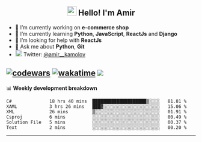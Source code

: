 <h2 align="center"><img src="https://media.giphy.com/media/hvRJCLFzcasrR4ia7z/giphy.gif" width="25px"> Hello! I'm Amir</h2>

- 🔭 I’m currently working on **e-commerce shop**
- 🌱 I’m currently learning **Python**, **JavaScript**, **ReactJs** and **Django**
- 🤔 I’m looking for help with **ReactJs**
- 💬 Ask me about **Python**, **Git**
- <img alt="Amir Kamolov | Twitter" width="18px" src="https://raw.githubusercontent.com/peterthehan/peterthehan/master/assets/twitter.svg" /> Twitter: [@amir__kamolov ](https://twitter.com/amir__kamolov)

[![codewars](https://www.codewars.com/users/Kamolov%20Amir/badges/micro)](https://www.codewars.com/users/Kamolov%20Amir)
[![wakatime](https://wakatime.com/badge/user/12da36de-2fca-4ef2-bb44-ec10c4750b61.svg)](https://wakatime.com/@12da36de-2fca-4ef2-bb44-ec10c4750b61)
![](https://komarev.com/ghpvc/?username=Amir0715&style=flat-square)
---

📊 **Weekly development breakdown**
<!--START_SECTION:waka-->

```text
C#              18 hrs 40 mins  ████████████████████▒░░░░   81.81 %
XAML            3 hrs 26 mins   ███▓░░░░░░░░░░░░░░░░░░░░░   15.06 %
XML             26 mins         ▒░░░░░░░░░░░░░░░░░░░░░░░░   01.91 %
Csproj          6 mins          ░░░░░░░░░░░░░░░░░░░░░░░░░   00.49 %
Solution File   5 mins          ░░░░░░░░░░░░░░░░░░░░░░░░░   00.37 %
Text            2 mins          ░░░░░░░░░░░░░░░░░░░░░░░░░   00.20 %
```

<!--END_SECTION:waka-->

---
